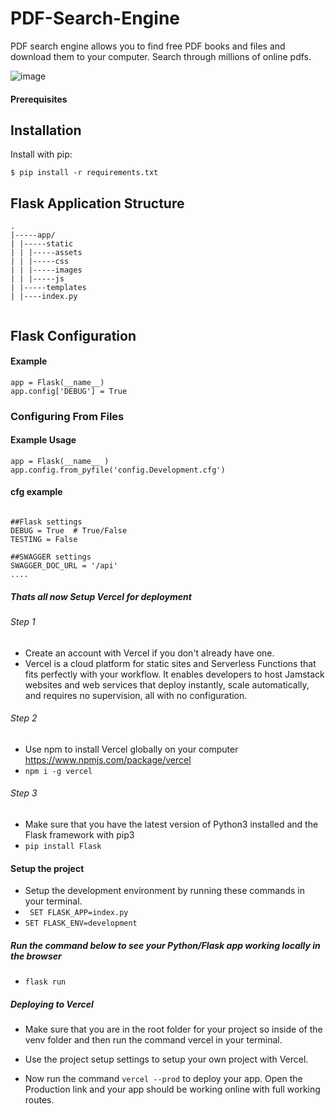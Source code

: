 # PDF-Search-Engine
PDF search engine allows you to find free PDF books and files and download them to your computer. Search through millions of online pdfs.

![image](https://user-images.githubusercontent.com/60779510/193424728-6b503bd4-41eb-4b43-beaa-dcebc726e64b.png)


#### Prerequisites

## Installation

Install with pip:

```
$ pip install -r requirements.txt
```

## Flask Application Structure 
```
.
|-----app/
| |-----static
| | |-----assets
| | |-----css
| | |-----images
| | |-----js
| |-----templates
| |----index.py


```


## Flask Configuration

#### Example

```
app = Flask(__name__)
app.config['DEBUG'] = True
```
### Configuring From Files

#### Example Usage

```
app = Flask(__name__ )
app.config.from_pyfile('config.Development.cfg')
```

#### cfg example

```

##Flask settings
DEBUG = True  # True/False
TESTING = False

##SWAGGER settings
SWAGGER_DOC_URL = '/api'
....
```
##### Thats all now Setup Vercel for deployment
###### Step 1 
- Create an account with Vercel if you don't already have one.
- Vercel is a cloud platform for static sites and Serverless Functions that fits perfectly with your workflow. It enables developers to host Jamstack websites and web services that deploy instantly, scale automatically, and requires no supervision, all with no configuration.
###### Step 2 
- Use npm to install Vercel globally on your computer https://www.npmjs.com/package/vercel
- ```npm i -g vercel```
###### Step 3
- Make sure that you have the latest version of Python3 installed and the Flask framework with pip3
- ```pip install Flask```
#### Setup the project
- Setup the development environment by running these commands in your terminal.
- ``` SET FLASK_APP=index.py```
- ```SET FLASK_ENV=development```
##### Run the command below to see your Python/Flask app working locally in the browser
- ```flask run```

##### Deploying to Vercel
- Make sure that you are in the root folder for your project so inside of the venv folder and then run the command vercel in your terminal.
- Use the project setup settings to setup your own project with Vercel.

- Now run the command ```vercel --prod``` to deploy your app. Open the Production link and your app should be working online with full working routes.
